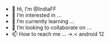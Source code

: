 - 👋 Hi, I’m @IndiaFF
- 👀 I’m interested in ...
- 🌱 I’m currently learning ...
- 💞️ I’m looking to collaborate on ...
- 📫 How to reach me ...
->.< android 12
<!---
IndiaFF/IndiaFF is a ✨ special ✨ repository because its `README.md` (this file) appears on your GitHub profile.
You can click the Preview link to take a look at your changes.
--->
